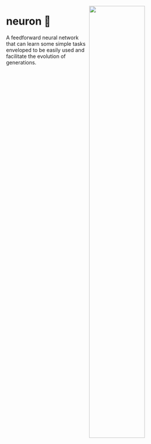 [<img align="right" src="https://opengraph.githubassets.com/2301293821398129381209381/HugoRodriguesQW/neuron" width="55%" />](https://github.com/hugorodriguesqw/neuron)

<p align='left'>
<p align='top'>

# neuron 🧠
  
A feedforward neural network that can learn some simple tasks enveloped to be easily used and facilitate the evolution of generations.
</p>
</p>
